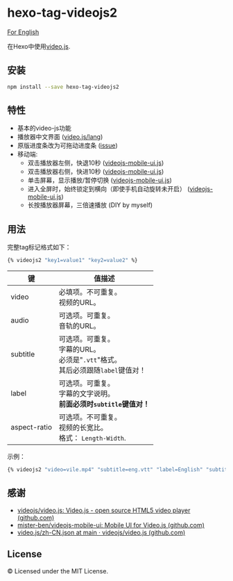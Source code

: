 # hexo-tag-videojs2

[For English](https://github.com/lzctuhao/hexo-tag-videojs2/blob/main/readme.md)

在Hexo中使用[video.js](https://videojs.com/advanced?video=disneys-oceans).

## 安装

```bash
npm install --save hexo-tag-videojs2
```

## 特性

- 基本的video-js功能
- 播放器中文界面 ([video.js/lang](https://github.com/videojs/video.js/tree/main/lang))
- 原版进度条改为可拖动进度条 ([issue](https://github.com/videojs/video.js/issues/4460))
- 移动端:
  - 双击播放器左侧，快退10秒 ([videojs-mobile-ui.js](https://github.com/mister-ben/videojs-mobile-ui))
  - 双击播放器右侧，快进10秒 ([videojs-mobile-ui.js](https://github.com/mister-ben/videojs-mobile-ui))
  - 单击屏幕，显示播放/暂停切换 ([videojs-mobile-ui.js](https://github.com/mister-ben/videojs-mobile-ui))
  - 进入全屏时，始终锁定到横向（即使手机自动旋转未开启） ([videojs-mobile-ui.js](https://github.com/mister-ben/videojs-mobile-ui))
  - 长按播放器屏幕，三倍速播放 (DIY by myself)


## 用法

完整tag标记格式如下：

```bash
{% videojs2 "key1=value1" "key2=value2" %}
```
| 键           | 值描述                                                       |
| ------------ | ------------------------------------------------------------ |
| video        | 必填项。不可重复。<br/>视频的URL。                           |
| audio        | 可选项。可重复。<br />音轨的URL。                            |
| subtitle     | 可选项。可重复。<br />字幕的URL。<br />必须是"`.vtt`"格式。 <br />其后必须跟随`label`键值对！ |
| label        | 可选项。可重复。<br />字幕的文字说明。<br />**前面必须时`subtitle`键值对！** |
| aspect-ratio | 可选项。不可重复。<br />视频的长宽比。<br />格式： `Length-Width`. |

示例：

```bash
{% videojs2 "video=vile.mp4" "subtitle=eng.vtt" "label=English" "subtitle=chs-eng.vtt" "label=双语" "aspect-ratio=16-9" %}
```

## 感谢

- [videojs/video.js: Video.js - open source HTML5 video player (github.com)](https://github.com/videojs/video.js)
- [mister-ben/videojs-mobile-ui: Mobile UI for Video.js (github.com)](https://github.com/mister-ben/videojs-mobile-ui)
- [video.js/zh-CN.json at main · videojs/video.js (github.com)](https://github.com/videojs/video.js/blob/main/lang/zh-CN.json)

## License

&copy; Licensed under the MIT License.
